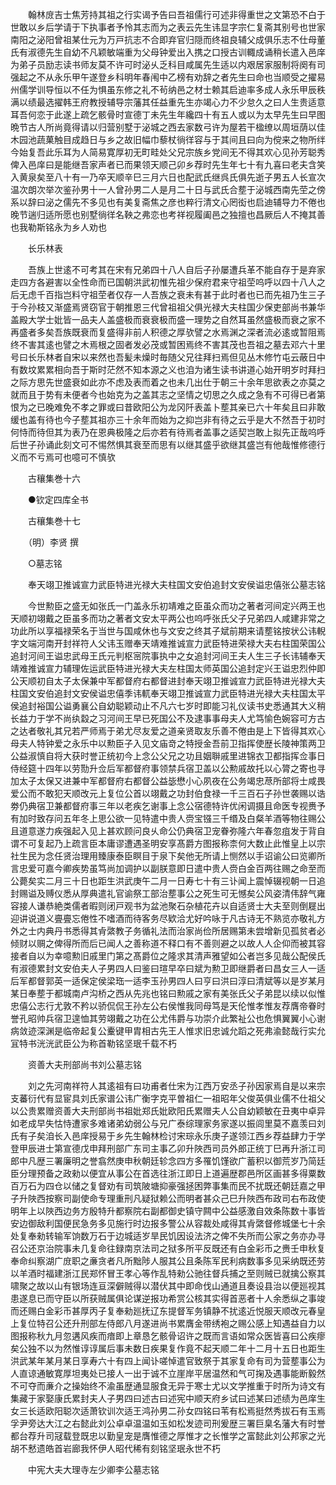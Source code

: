 <!-- { "loadSidebar": true } -->
　　翰林庻吉士焦芳持其祖之行实谒予告曰吾祖儒行可述非得重世之文第恐不白于世敢以乡后学请于下执事者予怜其志而为之表云先生讳显字宗仁复斋其别号也世家南阳之泌阳曾祖某仕元为万戸抗志不合即弃官归隠而终祖良辅父成俱乐志不仕母董氏有淑德先生自幼不凡颖敏端重为父母钟爱出入携之口授古训輙成诵稍长遣入邑庠为弟子员励志读书师友莫不许可时泌乆乏科目咸属先生适以内艰居家服制将阕有司强起之不从永乐甲午遂登乡科明年春闱中乙榜有劝辞之者先生曰命也当顺受之擢易州儒学训导恒以不任为惧虽东修之礼不茍纳邑之材士赖其启迪率多成人永乐甲辰秩满以绩最选擢韩王府教授辅导宗藩其任益重先生亦竭心力不少怠久之曰人生贵适意耳吾何恋于此遂上疏乞骸骨时宣德丁未先生年纔四十有五人或以为太早先生曰早图晩节古人所尚竟得请以归营别墅于泌城之西去家数弓许为屋若干楹缭以周垣荫以佳木园池蔬菓触目成趋日与乡之故旧幅巾藜杖徜徉容与于其间且曰向为傥来之物所绊今始复吾此乐耳为人简易寛厚初无町畦处父兄宗族乡党间无不得其欢心见孙芳聪秀俾入邑庠曰是能继吾家声者已而果领天顺己卯乡荐时先生年七十有九喜曰老夫含笑入黄泉矣至八十有一乃卒天顺辛巳三月六日也配武氏继呉氏俱先逝子男五人长宣次温次朗次举次鉴孙男十一人曾孙男二人是月二十日与武氏合塟于泌城西南先茔之傍系以辞曰泌之儒先不多见也有美复斋焦之彦也粹行清文心罔衒也启迪辅导力不倦也晚节遄归适所愿也别墅徜徉名鞅之弗恋也考祥视履阖邑之独擅也昌厥后人不掩其善也我勒斯铭永为乡人劝也

　　长乐林表

　　吾族上世逺不可考其在宋有兄弟四十八人自后子孙屡遭兵革不能自存于是弃家走四方各避害以全性命而已国朝洪武初惟先祖少保府君来守祖茔呜呼以四十八人之后无虑千百指岂料守祖茔者仅存一人吾族之衰未有甚于此时者也已而先祖乃生三子于今孙枝又渐盛焉贤窃官于朝推恩三代曾祖祖父俱光禄大夫柱国少保吏部尚书兼华盖殿大学士妣皆一品夫人盖盛极而衰衰极而盛一理势之自然耳虽然盛极而衰之家不再盛者多矣吾族既衰而复盛得非前人积德之厚欤譬之水焉渊之深者流必逺或暂阻焉终不害其逺也譬之木焉根之固者发必茂或暂困焉终不害其茂也吾祖之墓去邓六十里号曰长乐林者自宋以来然也吾髪未燥时毎随父兄往拜扫焉但见丛木修竹屯云蔽日中有数坟累累相向吾于斯时茫然不知本源之义也洎为诸生读书讲道心始开明岁时拜扫之际方思先世盛衰如此亦不虑及表而着之也未几出仕于朝三十余年思欲表之亦莫之就而且于势有未便者今也始克为之盖其志之坚情之切思之久成之急有不可得已者第恨为之已晚难免不孝之罪或曰昔欧阳公为龙冈阡表盖卜塟其亲已六十年矣且曰非敢缓也盖有待也今子塟其祖亦三十余年而始为之抑岂非有待之云乎是大不然吾于初时何恃而待但其为表乃在恩典极隆之后亦若有待焉者盖事之适契岂敢上拟先正哉呜呼后世子孙诵此刻文可不惕然惧其衰至而思有以继其盛乎欲继其盛岂有他哉惟修德行义而不亏焉可也噫可不慎欤

　　古穰集巻十六

　　●钦定四库全书

　　古穰集巻十七

　　（明）李贤 撰

　　○墓志铭

　　奉天翊卫推诚宣力武臣特进光禄大夫柱国文安伯追封文安侯谥忠僖张公墓志铭

　　今世勲臣之盛无如张氏一门盖永乐初靖难之臣虽众而功之著者河间定兴两王也天顺初翊戴之臣虽多而功之著者文安太平两公也呜呼张氏父子兄弟四人咸建非常之功此所以享福禄荣名于当世与国咸休也与文安之终其子斌前期来请塟铭按状公讳輗字文端河南开封祥符人父讳玉赠奉天靖难推诚宣力武臣特进荣禄大夫右柱国荣国公追封河间王谥忠武母王氏元判枢宻院事执中之女追封河间王夫人生三子长讳辅奉天靖难推诚宣力辅理佐运武臣特进光禄大夫左柱国太师英国公追封定兴王谥忠烈仲即公天顺初自太子太保兼中军都督府右都督进封奉天翊卫推诚宣力武臣特进光禄大夫柱国文安伯追封文安侯谥忠僖季讳軏奉天翊卫推诚宣力武臣特进光禄大夫柱国太平侯追封裕国公谥勇襄公自幼聪颖动止不凡六七岁时即能习礼仪读书史悉通其大义稍长益力于学不尚纨縠之习河间王早已死国公不及逮事事母夫人尤笃愉色婉容可方古之达者敬礼其兄若严师焉于弟尤尽友爱之道亲贤取友乐善不倦由是上下皆得其欢心母夫人特钟爱之永乐中以勲臣子入见文庙竒之特授金吾前卫指挥使歴长陵神策两卫公益淑慎自将大获时誉正统初今上念公父兄之功且姻聨戚里进锦衣卫都指挥佥事日侍经筵十四年以劳勚升佥后军都督府事领禁兵宿卫盖以公勲戚故托以心膂之寄也寻加太子太保又进兼中军都督府右都督公益毖懋小心夙夜在公务竭忠荩所部将士咸畏爱公而不敢犯天顺改元上复位公首以翊戴之功封伯食禄一千三百石子孙世袭赐以诰劵仍典宿卫兼都督府事三年以老疾乞谢事上念公宿德特许优闲调摄且命医专视赉予有加时致存问五年冬上思公欲一见特遣中贵人赍宝镪三千缗及白粲羊酒等物往赐公且道意遂力疾强起入见上甚欢顾问良乆命公仍典宿卫宠眷弥隆六年春忽疽发于背自谓不可复起乃上疏言臣本庸谬遭遇圣明安享髙爵方图报称柰何大数止此惟皇上以宗社生民为念任贤治理用臻康泰臣瞑目于泉下矣他无所请上恻然以手诏谕公曰览卿所言忠爱可嘉今卿疾势虽笃尚加调护以副朕意即日遣中贵人赍白金百两往赐之命至而公薨矣实二月三十日也距生洪武庚午二月一日寿七十有三讣闻上震悼辍视朝一日追封赐谥及赙仪悉从厚典遣礼官谕祭工部治塟事公之死生可无憾矣公风姿清伟辞气雍容接人谦恭絶类儒者暇则闭戸观书为盆池聚石杂植花卉以自适贤士大夫至则倒屣出迎讲说道义亹亹忘倦性不嗜酒而待客务尽欵洽尤好吟咏于凡古诗无不熟览亦敬礼方外之士内典丹书悉得其肻綮教子务循礼法而治家尚俭所居赐第未尝增新见孤贫者必倾财以赒之俾得所而后已闻人之善称道不释口有不善则避之以故人人企仰而被其容接者自以为幸噫勲旧戚里门第之髙爵位之隆求其清声雅望如公者岂多见哉公配侯氏有淑德累封文安伯夫人子男四人曰鉴曰瑄早卒曰斌为勲卫即继爵者曰昌女三人一适后军都督郭英一适保定侯梁珤一适李玉孙男四人曰亨曰洪曰淳曰清斌等以是岁某月某日奉塟于都城南卢沟桥之西从先兆也铭曰勲戚之家有美张氏父子弟昆以续以似惟忠僖公志行尤敦不矜以骄侃侃王孙左公右侯惟我同母笃是天伦惟孝惟友荐膺帝眷时誉孔昭帅兵宿卫遑恤其劳翊戴之功在公尤伟爵与功崇介此繁祉公也危惧翼翼小心谢病敛迹深渊是临帝起复公櫜键甲胄相古先王人惟求旧忠诚允蹈之死弗渝懿哉行实允冝特书洸洸武臣公为称首勒铭坚珉千载不朽 

　　资善大夫刑部尚书刘公墓志铭

　　刘之先河南祥符人其逺祖有曰功甫者仕宋为江西万安丞子孙因家焉自是以来宗支蕃衍代有显宦具刘氏家谱公讳广衡字克平曽祖仁一祖昭年父俊英俱业儒不仕祖父以公贵累赠资善大夫刑部尚书祖妣郑氏妣欧阳氏累赠夫人公自幼颖敏在丑夷中卓异如老成早失怙恃遭家多难诸弟幼弱公与兄广泰综理家务家遂以振闾里莫不嘉羡曰刘氏有子矣洎长入邑庠授易于乡先生翰林检讨宋琮永乐庚子遂领江西乡荐益肆力于学登甲辰进士第宣德戊申拜刑部广东司主事乙卯升陜西司员外郎正统丁巳再升浙江司郎中凡歴三署廉明之誉翕然庚申秋朝廷轸念四方多罹饥馑欲广蓄积以御荒岁乃简廷臣分理预备之政勑以便宜从事公在首选往浙江即日上道遍歴郡邑所区画甚多得粟数百万石为四仓以储之复督劝有司筑陂塘抑豪强拯困弊事集而民不扰既还朝廷嘉之甲子升陜西按察司副使命专理重刑凡疑狱赖公而明者甚众己巳升陜西布政司右布政使明年上以陜西边务方殷特升都察院右副都御史镇守闗中公益感激自效条陈数十事皆安边御敌利国便民急务多见施行时边报多警公从容裁处咸得其肻綮督修城堡七十余处复奉勑转输军饷数万石于边城适岁旱民饥因设法济之俾不失所而公家之务亦办寻召公还京治院事未几复命往録南京法司之狱多所平反既还有白金彩币之赉壬申秋复奉命纠察湖广庻职之亷贪者凡所黜陟人服其公且条陈军民利病数事多见采纳既还劳以羊酒时福建浙江民郑怀冒王孝心等作乱特勑公驰往督兵捕之至则贼已就擒公察其啸聚之故以山有银场连亘深僻贼得以潜伏其中即命伐山通道且奏设县治以便廵视其患遂息已而守臣以所获贼属俱论谋逆报功希赏公核其实得首恶者十人余悉纵之事竣而还赐白金彩币甚厚丙子复奉勑廵抚辽东提督军务镇静不扰逺近悦服天顺改元春皇上复位特召公还升刑部左侍郎八月遂进尚书累膺金带绣袍之赐公感上知遇益自力以图报称秋九月忽遘风疾而瘖即上章恳乞骸骨诏许之既而言语如常众医皆喜曰公疾瘳矣公独不以为然惟谆谆属后事未数日疾果复作竟不起天顺二年十二月十五日也距生洪武某年某月某日享寿六十有四上闻讣嗟悼遣官致祭于其家复命有司为营塟事公为人直谅通敏寛厚坦夷处已接人一出于诚不立崖岸平居温然和气可掬及遇事能断毅然不可夺而亷介之操始终不渝虽歴通显服食无异于寒士尤以文学推重于时所为诗文有集藏于家娶康氏累封夫人子男四曰述古曰述宪中顺天府乡试曰述某曰述绩为邑庠生女三长适欧阳聪次适萧钦训次适王鸿孙男二孙女四铭曰苇有松焉挺然秀拔石有玉焉孚尹旁达大江之右懿此刘公卓卓温温如玉如松发迹司刑爰歴三署巨臬名藩大有时誉都台荐升司冦载登既忠以勤皇宠是膺惟德之厚惟才之长惟学之富懿此刘公邦家之光胡不慭遗皓首岩廊我怀伊人昭代稀有刻铭坚珉永世不朽

　　中宪大夫大理寺左少卿李公墓志铭

